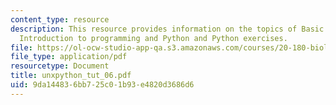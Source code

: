 ```yaml
---
content_type: resource
description: This resource provides information on the topics of Basic UNIX operations,
  Introduction to programming and Python and Python exercises.
file: https://ol-ocw-studio-app-qa.s3.amazonaws.com/courses/20-180-biological-engineering-programming-spring-2006/9da144836bb725c01b93e4820d3686d6_unxpython_tut_06.pdf
file_type: application/pdf
resourcetype: Document
title: unxpython_tut_06.pdf
uid: 9da14483-6bb7-25c0-1b93-e4820d3686d6
---
```

